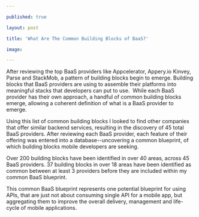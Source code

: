 ---
published: true
layout: post
title: 'What Are The Common Building Blocks of BaaS?'
image: 
---

<p>After reviewing the top BaaS providers like Appcelerator, Appery.io Kinvey, Parse and StackMob, a pattern of building blocks begin to emerge. Building blocks that BaaS providers are using to assemble their platforms into meaningful stacks that developers can put to use. &nbsp;While each BaaS provider has their own approach, a handful of common building blocks emerge, allowing a coherent definition of what is a BaaS provider to emerge.
<p>Using this list of common building blocks I looked to find other companies that offer similar backend services, resulting in the discovery of 45 total BaaS providers. After reviewing each BaaS provider, each feature of their offering was entered into a database--uncovering a common blueprint, of which building blocks mobile developers are seeking.
<p>Over 200 building blocks have been identified in over 40 areas, across 45 BaaS providers. 37 building blocks in over 18 areas have been identified as common between at least 3 providers before they are included within my common BaaS blueprint.
<p>This common BaaS blueprint represents one potential blueprint for using APIs, that are just not about consuming single API for a mobile app, but aggregating them to improve the overall delivery, management and life-cycle of mobile applications.

